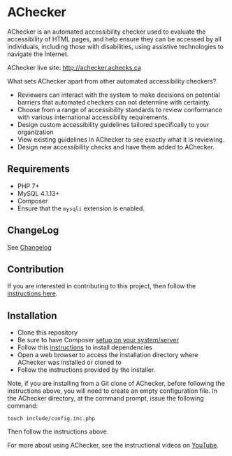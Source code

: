 # AChecker

AChecker is an automated accessibility checker used to evaluate the accessibility of HTML pages, and help ensure they can be accessed by all individuals, including those with disabilities, using assistive technologies to navigate the Internet.

AChecker live site: http://achecker.achecks.ca

What sets AChecker apart from other automated accessibility checkers?

- Reviewers can interact with the system to make decisions on potential barriers that automated checkers can not determine with certainty.
- Choose from a range of accessibility standards to review conformance with various international accessibility requirements.
- Design custom accessibility guidelines tailored specifically to your organization
- View existing guidelines in AChecker to see exactly what it is reviewing.
- Design new accessibility checks and have them added to AChecker.

## Requirements

- PHP 7+
- MySQL 4.1.13+
- Composer
- Ensure that the ```mysqli``` extension is enabled.

## ChangeLog

See [Changelog](CHANGELOG.md)


## Contribution
 If you are interested in contributing to this project, then follow the [instructions here](CONTRIBUTING.md).

## Installation

- Clone this repository
- Be sure to have Composer [setup on your system/server](https://getcomposer.org/doc/00-intro.md)
- Follow this [instructions](https://getcomposer.org/doc/01-basic-usage.md#installing-dependencies) to install dependencies
- Open a web browser to access the installation directory where AChecker was installed or cloned to
- Follow the instructions provided by the installer.

Note, if you are installing from a Git clone of AChecker, before following the instructions above, you will need to create an empty configuration file. In the AChecker directory, at the command prompt, issue the following command:

```
touch include/config.inc.php
```

Then follow the instructions above.

For more about using AChecker, see the instructional videos on [YouTube](http://www.youtube.com/watch?v=jtNyF7KuOk8).


